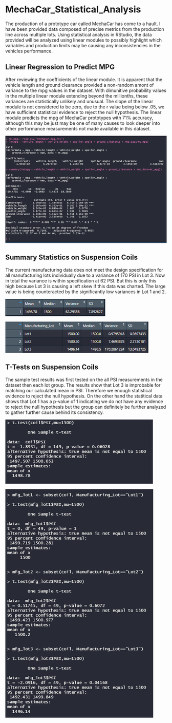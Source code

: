 # MechaCar_Statistical_Analysis

The production of a prototype car called MechaCar has come to a hault. I have been provided data composed of precise metrics from the production
line across multiple lots. Using statistical analysis in RStudio, the data provided will be analyzed using linear modules to possibly highlight
which variables and production limits may be causing any inconsistencies in the vehicles performance.


## Linear Regression to Predict MPG

After reviewing the coefficients of the linear module. It is apparent that the vehicle length and ground clearance provided a non-random
amont of variance to the mpg values in the dataset. With dimunitive probability values in the multiple linear module extending beyond the 
millionths, these variances are statistically unlikely and unusual. The slope of the linear module is not considered to be zero, due to the
r value being below .05, we have sufficient statistical evidence to reject the null hypothesis. The linear module predicts the mpg of MechaCar
prototypes with 71% accuracy, although this may be just may be one of many causes to look deeper into other performance measurements not made
available in this dataset.


!["Multiple Linear Regression"](https://github.com/DonnieGrhm/MechaCar_Statistical_Analysis/blob/main/MultipleLROutput.PNG?raw=true)

## Summary Statistics on Suspension Coils

The current manufacturing data does not meet the design specification for all manufacturing lots individually due to a variance of 170 PSI 
in Lot 3. Now in total the variance is within specification at 62 PSI. But this is only this high because Lot 3 is causing a left skew if this
data was charted. The large value is being counteracted by the significantly low variances in Lot 1 and 2.

!["Total Summary of PSI"](https://github.com/DonnieGrhm/MechaCar_Statistical_Analysis/blob/main/Total_Summary.PNG?raw=true)

!["Lot Summary of PSI"](https://github.com/DonnieGrhm/MechaCar_Statistical_Analysis/blob/main/Lot_Summary.PNG?raw=true)

## T-Tests on Suspension Coils

The sample test results was first tested on the all PSI measurements in the dataset then each lot group. The results show that Lot 3 is 
improbable for matching our calculated mean in PSI. Therefore we enough statistical evidence to reject the null hypothesis. On the other hand
the statitical data shows that Lot 1 has a p-value of 1 indicating we do not have any evidence to reject the null hypothesis but the group
can definitely be further analyzed to gather further cause behind its consistency.

!["Sample Test on All PSI"](https://github.com/DonnieGrhm/MechaCar_Statistical_Analysis/blob/main/SampleTestAllPSI.PNG?raw=true)

!["Sample Test on PSI by Lot"](https://github.com/DonnieGrhm/MechaCar_Statistical_Analysis/blob/main/SampleTestLotPSI.PNG?raw=true)